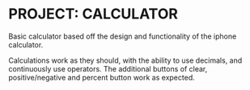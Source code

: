 # PROJECT: CALCULATOR

Basic calculator based off the design and functionality of the iphone calculator.

Calculations work as they should, with the ability to use decimals, and continuously use operators. The additional buttons of clear, positive/negative and percent button work as expected.
